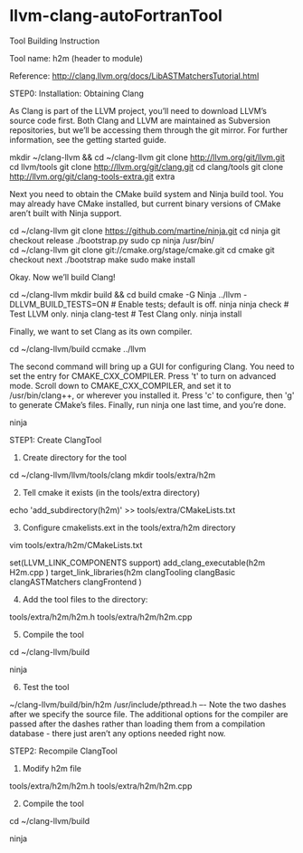 # llvm-clang-autoFortranTool

Tool Building Instruction

Tool name: h2m (header to module)

Reference: http://clang.llvm.org/docs/LibASTMatchersTutorial.html


STEP0: Installation: Obtaining Clang

As Clang is part of the LLVM project, you’ll need to download LLVM’s source code first. Both Clang and LLVM are maintained as Subversion repositories, but we’ll be accessing them through the git mirror. For further information, see the getting started guide.

mkdir ~/clang-llvm && cd ~/clang-llvm git clone 
http://llvm.org/git/llvm.git cd llvm/tools git clone 
http://llvm.org/git/clang.git cd clang/tools git clone 
http://llvm.org/git/clang-tools-extra.git extra

Next you need to obtain the CMake build system and Ninja build tool. You may already have CMake installed, but current binary versions of CMake aren’t built with Ninja support.

cd ~/clang-llvm 
git clone https://github.com/martine/ninja.git 
cd ninja git checkout release 
./bootstrap.py 
sudo cp ninja /usr/bin/  
cd ~/clang-llvm 
git clone git://cmake.org/stage/cmake.git 
cd cmake git checkout next 
./bootstrap 
make 
sudo make install

Okay. Now we’ll build Clang!

cd ~/clang-llvm 
mkdir build && cd build 
cmake -G Ninja ../llvm -DLLVM_BUILD_TESTS=ON  # Enable tests; default is off. 
ninja 
ninja check       # Test LLVM only. 
ninja clang-test  # Test Clang only. 
ninja install

Finally, we want to set Clang as its own compiler.

cd ~/clang-llvm/build 
ccmake ../llvm

The second command will bring up a GUI for configuring Clang. You need to set the entry for CMAKE_CXX_COMPILER. 
Press 't' to turn on advanced mode. Scroll down to CMAKE_CXX_COMPILER, and set it to /usr/bin/clang++, or wherever you installed it. Press 'c' to configure, then 'g' to generate CMake’s files.
Finally, run ninja one last time, and you’re done.

ninja 


STEP1: Create ClangTool
1.	Create directory for the tool

cd ~/clang-llvm/llvm/tools/clang
mkdir tools/extra/h2m

2.	Tell cmake it exists (in the  tools/extra directory)

echo 'add_subdirectory(h2m)' >> tools/extra/CMakeLists.txt


3.	Configure cmakelists.ext in the tools/extra/h2m directory

vim tools/extra/h2m/CMakeLists.txt

set(LLVM_LINK_COMPONENTS support)
add_clang_executable(h2m
  H2m.cpp
  )
target_link_libraries(h2m
  clangTooling
  clangBasic
  clangASTMatchers
  clangFrontend
  )

4.	Add the tool files to the directory: 

tools/extra/h2m/h2m.h
tools/extra/h2m/h2m.cpp

5.	Compile the tool

cd ~/clang-llvm/build

ninja

6.	Test the tool

~/clang-llvm/build/bin/h2m /usr/include/pthread.h –-
Note the two dashes after we specify the source file. The additional options for the compiler are passed after the dashes rather than loading them from a compilation database - there just aren’t any options needed right now.

STEP2: Recompile ClangTool
1. Modify h2m file

tools/extra/h2m/h2m.h
tools/extra/h2m/h2m.cpp

2. Compile the tool

cd ~/clang-llvm/build

ninja

